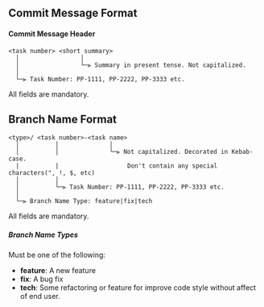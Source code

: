 ## Commit Message Format

#### Commit Message Header

```
<task number> <short summary>
  │                 │
  │                 └─⫸ Summary in present tense. Not capitalized.
  │
  └─⫸ Task Number: PP-1111, PP-2222, PP-3333 etc.
```

All fields are mandatory.

## Branch Name Format

```
<type>/ <task number>-<task name>
  │          │              │
  │          │              └─⫸ Not capitalized. Decorated in Kebab-case.
  |          |                   Don't contain any special characters(", !, $, etc)
  │          │
  │          └─⫸ Task Number: PP-1111, PP-2222, PP-3333 etc.
  │
  └─⫸ Branch Name Type: feature|fix|tech
```

All fields are mandatory.


##### Branch Name Types

Must be one of the following:

* **feature**: A new feature
* **fix**: A bug fix
* **tech**: Some refactoring or feature for improve code style without affect of end user.
